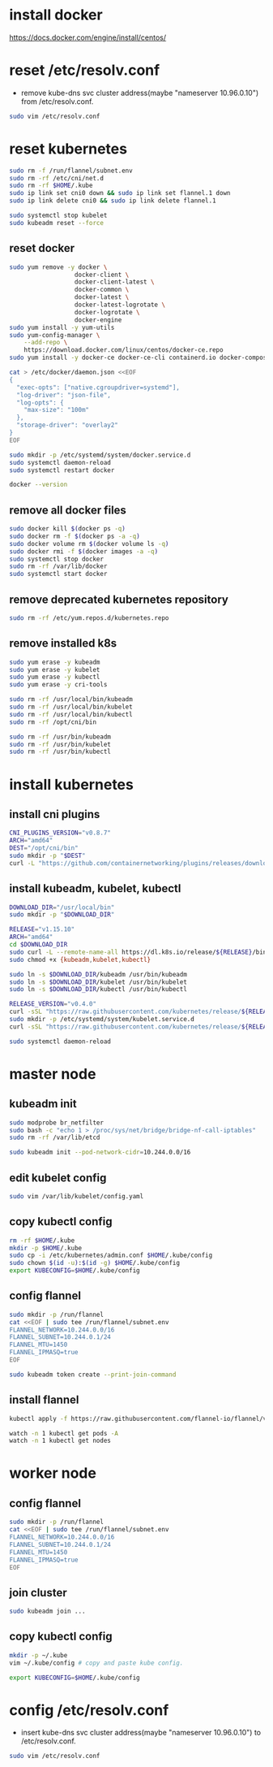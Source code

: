 # install docker
https://docs.docker.com/engine/install/centos/

# reset /etc/resolv.conf
- remove kube-dns svc cluster address(maybe "nameserver 10.96.0.10") from /etc/resolv.conf.

```bash
sudo vim /etc/resolv.conf
```

# reset kubernetes

```bash
sudo rm -f /run/flannel/subnet.env
sudo rm -rf /etc/cni/net.d
sudo rm -rf $HOME/.kube
sudo ip link set cni0 down && sudo ip link set flannel.1 down
sudo ip link delete cni0 && sudo ip link delete flannel.1

sudo systemctl stop kubelet
sudo kubeadm reset --force
```

## reset docker

```bash
sudo yum remove -y docker \
                  docker-client \
                  docker-client-latest \
                  docker-common \
                  docker-latest \
                  docker-latest-logrotate \
                  docker-logrotate \
                  docker-engine
sudo yum install -y yum-utils
sudo yum-config-manager \
    --add-repo \
    https://download.docker.com/linux/centos/docker-ce.repo
sudo yum install -y docker-ce docker-ce-cli containerd.io docker-compose-plugin

cat > /etc/docker/daemon.json <<EOF
{
  "exec-opts": ["native.cgroupdriver=systemd"],
  "log-driver": "json-file",
  "log-opts": {
    "max-size": "100m"
  },
  "storage-driver": "overlay2"
}
EOF

sudo mkdir -p /etc/systemd/system/docker.service.d
sudo systemctl daemon-reload
sudo systemctl restart docker

docker --version
```

## remove all docker files

```bash
sudo docker kill $(docker ps -q)
sudo docker rm -f $(docker ps -a -q)
sudo docker volume rm $(docker volume ls -q)
sudo docker rmi -f $(docker images -a -q)
sudo systemctl stop docker
sudo rm -rf /var/lib/docker
sudo systemctl start docker
```

## remove deprecated kubernetes repository

```bash
sudo rm -rf /etc/yum.repos.d/kubernetes.repo
```

## remove installed k8s

```bash
sudo yum erase -y kubeadm
sudo yum erase -y kubelet
sudo yum erase -y kubectl
sudo yum erase -y cri-tools

sudo rm -rf /usr/local/bin/kubeadm
sudo rm -rf /usr/local/bin/kubelet
sudo rm -rf /usr/local/bin/kubectl
sudo rm -rf /opt/cni/bin

sudo rm -rf /usr/bin/kubeadm
sudo rm -rf /usr/bin/kubelet
sudo rm -rf /usr/bin/kubectl
```

# install kubernetes

## install cni plugins

```bash
CNI_PLUGINS_VERSION="v0.8.7"
ARCH="amd64"
DEST="/opt/cni/bin"
sudo mkdir -p "$DEST"
curl -L "https://github.com/containernetworking/plugins/releases/download/${CNI_PLUGINS_VERSION}/cni-plugins-linux-${ARCH}-${CNI_PLUGINS_VERSION}.tgz" | sudo tar -C "$DEST" -xz
```

## install kubeadm, kubelet, kubectl

```bash
DOWNLOAD_DIR="/usr/local/bin"
sudo mkdir -p "$DOWNLOAD_DIR"

RELEASE="v1.15.10"
ARCH="amd64"
cd $DOWNLOAD_DIR
sudo curl -L --remote-name-all https://dl.k8s.io/release/${RELEASE}/bin/linux/${ARCH}/{kubeadm,kubelet,kubectl}
sudo chmod +x {kubeadm,kubelet,kubectl}

sudo ln -s $DOWNLOAD_DIR/kubeadm /usr/bin/kubeadm
sudo ln -s $DOWNLOAD_DIR/kubelet /usr/bin/kubelet
sudo ln -s $DOWNLOAD_DIR/kubectl /usr/bin/kubectl

RELEASE_VERSION="v0.4.0"
curl -sSL "https://raw.githubusercontent.com/kubernetes/release/${RELEASE_VERSION}/cmd/kubepkg/templates/latest/deb/kubelet/lib/systemd/system/kubelet.service" | sed "s:/usr/bin:${DOWNLOAD_DIR}:g" | sudo tee /etc/systemd/system/kubelet.service
sudo mkdir -p /etc/systemd/system/kubelet.service.d
curl -sSL "https://raw.githubusercontent.com/kubernetes/release/${RELEASE_VERSION}/cmd/kubepkg/templates/latest/deb/kubeadm/10-kubeadm.conf" | sed "s:/usr/bin:${DOWNLOAD_DIR}:g" | sudo tee /etc/systemd/system/kubelet.service.d/10-kubeadm.conf

sudo systemctl daemon-reload
```

# master node

## kubeadm init

```bash
sudo modprobe br_netfilter
sudo bash -c "echo 1 > /proc/sys/net/bridge/bridge-nf-call-iptables"
sudo rm -rf /var/lib/etcd

sudo kubeadm init --pod-network-cidr=10.244.0.0/16
```

## edit kubelet config

```bash
sudo vim /var/lib/kubelet/config.yaml
```

## copy kubectl config

```bash
rm -rf $HOME/.kube
mkdir -p $HOME/.kube
sudo cp -i /etc/kubernetes/admin.conf $HOME/.kube/config
sudo chown $(id -u):$(id -g) $HOME/.kube/config
export KUBECONFIG=$HOME/.kube/config
```

## config flannel

```bash
sudo mkdir -p /run/flannel
cat <<EOF | sudo tee /run/flannel/subnet.env
FLANNEL_NETWORK=10.244.0.0/16
FLANNEL_SUBNET=10.244.0.1/24
FLANNEL_MTU=1450
FLANNEL_IPMASQ=true
EOF

sudo kubeadm token create --print-join-command
```

## install flannel

```bash
kubectl apply -f https://raw.githubusercontent.com/flannel-io/flannel/v0.13.0/Documentation/kube-flannel.yml

watch -n 1 kubectl get pods -A
watch -n 1 kubectl get nodes
```

# worker node

## config flannel

```bash
sudo mkdir -p /run/flannel
cat <<EOF | sudo tee /run/flannel/subnet.env
FLANNEL_NETWORK=10.244.0.0/16
FLANNEL_SUBNET=10.244.0.1/24
FLANNEL_MTU=1450
FLANNEL_IPMASQ=true
EOF
```

## join cluster

```bash
sudo kubeadm join ...
```

## copy kubectl config

```bash
mkdir -p ~/.kube
vim ~/.kube/config # copy and paste kube config.

export KUBECONFIG=$HOME/.kube/config
```

# config /etc/resolv.conf

- insert kube-dns svc cluster address(maybe "nameserver 10.96.0.10") to /etc/resolv.conf.

```bash
sudo vim /etc/resolv.conf
```
